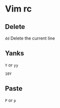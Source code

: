Vim rc
======

Delete
------

`dd`  Delete the current line

Yanks
-----

`Y` or `yy`

`10Y`

Paste
-----

`P` or `p`
